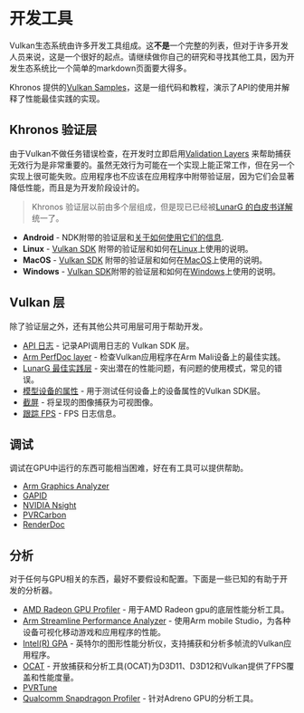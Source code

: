 # 开发工具

Vulkan生态系统由许多开发工具组成。这**不是**一个完整的列表，但对于许多开发人员来说，这是一个很好的起点。请继续做你自己的研究和寻找其他工具，因为开发生态系统比一个简单的markdown页面要大得多。

Khronos 提供的[Vulkan Samples](https://github.com/KhronosGroup/Vulkan-Samples)，这是一组代码和教程，演示了API的使用并解释了性能最佳实践的实现。

## Khronos 验证层
由于Vulkan不做任务错误检查，在开发时立即启用[Validation Layers](https://github.com/KhronosGroup/Vulkan-ValidationLayers) 来帮助捕获无效行为是非常重要的。虽然无效行为可能在一个实现上能正常工作，但在另一个实现上很可能失败。应用程序也不应该在应用程序中附带验证层，因为它们会显著降低性能，而且是为开发阶段设计的。

> Khronos 验证层以前由多个层组成，但是现已已经被[LunarG 的白皮书详解](https://www.lunarg.com/wp-content/uploads/2019/04/UberLayer_V3.pdf)统一了。



- **Android** - NDK附带的验证层和[关于如何使用它们的信息](https://developer.android.com/ndk/guides/graphics/validation-layer).
- **Linux** - [Vulkan SDK](https://vulkan.lunarg.com/sdk/home) 附带的验证层和如何在[Linux](https://vulkan.lunarg.com/doc/sdk/latest/linux/validation_layers.html)上使用的说明。
- **MacOS** - [Vulkan SDK](https://vulkan.lunarg.com/sdk/home) 附带的验证层和如何在[MacOS](https://vulkan.lunarg.com/doc/sdk/latest/mac/validation_layers.html)上使用的说明。
- **Windows** - [Vulkan SDK](https://vulkan.lunarg.com/sdk/home)附带的验证层和如何在[Windows](https://vulkan.lunarg.com/doc/sdk/latest/windows/validation_layers.html)上使用的说明。

## Vulkan 层
除了验证层之外，还有其他公共可用层可用于帮助开发。

- [API 日志](https://vulkan.lunarg.com/doc/sdk/latest/windows/api_dump_layer.html) - 记录API调用日志的 Vulkan SDK 层。
- [Arm PerfDoc layer](https://github.com/ARM-software/perfdoc) - 检查Vulkan应用程序在Arm Mali设备上的最佳实践。
- [LunarG 最佳实践层](https://vulkan.lunarg.com/doc/sdk/latest/windows/best_practices.html) - 突出潜在的性能问题，有问题的使用模式，常见的错误。
- [模型设备的属性](https://vulkan.lunarg.com/doc/sdk/latest/windows/device_simulation_layer.html) - 用于测试任何设备上的设备属性的Vulkan SDK层。
- [截屏](https://vulkan.lunarg.com/doc/sdk/latest/windows/screenshot_layer.html) - 将呈现的图像捕获为可视图像。
- [跟踪 FPS](https://vulkan.lunarg.com/doc/sdk/latest/windows/monitor_layer.html) - FPS 日志信息。


## 调试
调试在GPU中运行的东西可能相当困难，好在有工具可以提供帮助。

- [Arm Graphics Analyzer](https://developer.arm.com/tools-and-software/graphics-and-gaming/arm-mobile-studio/components/graphics-analyzer)
- [GAPID](https://github.com/google/gapid)
- [NVIDIA Nsight](https://developer.nvidia.com/nsight-graphics)
- [PVRCarbon](https://www.imgtec.com/developers/)
- [RenderDoc](https://renderdoc.org/)

## 分析

对于任何与GPU相关的东西，最好不要假设和配置。下面是一些已知的有助于开发的分析器。

- [AMD Radeon GPU Profiler](https://gpuopen.com/gaming-product/radeon-gpu-profiler-rgp/) - 用于AMD Radeon gpu的底层性能分析工具。
- [Arm Streamline Performance Analyzer](https://developer.arm.com/tools-and-software/graphics-and-gaming/arm-mobile-studio/components/streamline-performance-analyzer) - 使用Arm mobile Studio，为各种设备可视化移动游戏和应用程序的性能。
- [Intel(R) GPA](https://software.intel.com/en-us/gpa) - 英特尔的图形性能分析仪，支持捕获和分析多帧流的Vulkan应用程序。
- [OCAT](https://github.com/GPUOpen-Tools/OCAT) - 开放捕获和分析工具(OCAT)为D3D11、D3D12和Vulkan提供了FPS覆盖和性能度量。
- [PVRTune](https://www.imgtec.com/developers/)
- [Qualcomm Snapdragon Profiler](https://developer.qualcomm.com/software/snapdragon-profiler) - 针对Adreno GPU的分析工具。
